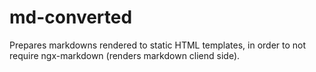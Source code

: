 # md-converted

Prepares markdowns rendered to static HTML templates, in order to not require ngx-markdown (renders markdown cliend side).
